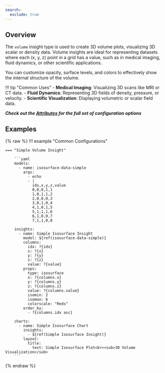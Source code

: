 ```yaml
---
search:
  exclude: true
---
```


<!--start-->

## Overview

The `volume` insight type is used to create 3D volume plots, visualizing 3D scalar or density data. Volume insights are ideal for representing datasets where each (x, y, z) point in a grid has a value, such as in medical imaging, fluid dynamics, or other scientific applications.

You can customize opacity, surface levels, and colors to effectively show the internal structure of the volume.

!!! tip "Common Uses" - **Medical Imaging**: Visualizing 3D scans like MRI or CT data. - **Fluid Dynamics**: Representing 3D fields of density, pressure, or velocity. - **Scientific Visualization**: Displaying volumetric or scalar field data.

_**Check out the [Attributes](../../configuration/Insight/Props/Volume/#attributes) for the full set of configuration options**_

## Examples

{% raw %}
!!! example "Common Configurations"

    === "Simple Volume Insight"

        ```yaml
        models:
          - name: isosurface-data-simple
            args:
              - echo
              - |
                idx,x,y,z,value
                0,0,0,1,1
                1,0,1,1,2
                2,0,0,0,3
                3,0,1,0,4
                4,1,0,1,5
                5,1,1,1,6
                6,1,0,0,7
                7,1,1,0,8

        insights:
          - name: Simple Isosurface Insight
            model: ${ref(isosurface-data-simple)}
            columns:
              idx: ?{idx}
              x: ?{x}
              y: ?{y}
              z: ?{z}
              value: ?{value}
            props:
              type: isosurface
              x: ?{columns.x}
              y: ?{columns.y}
              z: ?{columns.z}
              value: ?{columns.value}
              isomin: 2
              isomax: 6
              colorscale: "Reds"
            order_by:
              - ?{columns.idx asc}

        charts:
          - name: Simple Isosurface Chart
            insights:
              - ${ref(Simple Isosurface Insight)}
            layout:
              title:
                text: Simple Isosurface Plot<br><sub>3D Volume Visualization</sub>
        ```

{% endraw %}

<!--end-->
